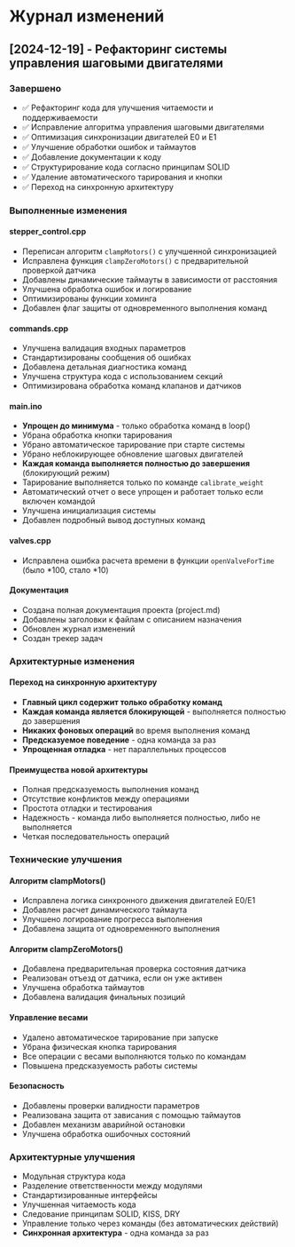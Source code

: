 # Журнал изменений

## [2024-12-19] - Рефакторинг системы управления шаговыми двигателями

### Завершено
- ✅ Рефакторинг кода для улучшения читаемости и поддерживаемости
- ✅ Исправление алгоритма управления шаговыми двигателями
- ✅ Оптимизация синхронизации двигателей E0 и E1
- ✅ Улучшение обработки ошибок и таймаутов
- ✅ Добавление документации к коду
- ✅ Структурирование кода согласно принципам SOLID
- ✅ Удаление автоматического тарирования и кнопки
- ✅ Переход на синхронную архитектуру

### Выполненные изменения

#### stepper_control.cpp
- Переписан алгоритм `clampMotors()` с улучшенной синхронизацией
- Исправлена функция `clampZeroMotors()` с предварительной проверкой датчика
- Добавлены динамические таймауты в зависимости от расстояния
- Улучшена обработка ошибок и логирование
- Оптимизированы функции хоминга
- Добавлен флаг защиты от одновременного выполнения команд

#### commands.cpp
- Улучшена валидация входных параметров
- Стандартизированы сообщения об ошибках
- Добавлена детальная диагностика команд
- Улучшена структура кода с использованием секций
- Оптимизирована обработка команд клапанов и датчиков

#### main.ino
- **Упрощен до минимума** - только обработка команд в loop()
- Убрана обработка кнопки тарирования
- Убрано автоматическое тарирование при старте системы
- Убрано неблокирующее обновление шаговых двигателей
- **Каждая команда выполняется полностью до завершения** (блокирующий режим)
- Тарирование выполняется только по команде `calibrate_weight`
- Автоматический отчет о весе упрощен и работает только если включен командой
- Улучшена инициализация системы
- Добавлен подробный вывод доступных команд

#### valves.cpp
- Исправлена ошибка расчета времени в функции `openValveForTime` (было *100, стало *10)

#### Документация
- Создана полная документация проекта (project.md)
- Добавлены заголовки к файлам с описанием назначения
- Обновлен журнал изменений
- Создан трекер задач

### Архитектурные изменения

#### Переход на синхронную архитектуру
- **Главный цикл содержит только обработку команд**
- **Каждая команда является блокирующей** - выполняется полностью до завершения
- **Никаких фоновых операций** во время выполнения команд
- **Предсказуемое поведение** - одна команда за раз
- **Упрощенная отладка** - нет параллельных процессов

#### Преимущества новой архитектуры
- Полная предсказуемость выполнения команд
- Отсутствие конфликтов между операциями
- Простота отладки и тестирования
- Надежность - команда либо выполняется полностью, либо не выполняется
- Четкая последовательность операций

### Технические улучшения

#### Алгоритм clampMotors()
- Исправлена логика синхронного движения двигателей E0/E1
- Добавлен расчет динамического таймаута
- Улучшено логирование прогресса выполнения
- Добавлена защита от одновременного выполнения

#### Алгоритм clampZeroMotors()
- Добавлена предварительная проверка состояния датчика
- Реализован отъезд от датчика, если он уже активен
- Улучшена обработка таймаутов
- Добавлена валидация финальных позиций

#### Управление весами
- Удалено автоматическое тарирование при запуске
- Убрана физическая кнопка тарирования
- Все операции с весами выполняются только по командам
- Повышена предсказуемость работы системы

#### Безопасность
- Добавлены проверки валидности параметров
- Реализована защита от зависания с помощью таймаутов
- Добавлен механизм аварийной остановки
- Улучшена обработка ошибочных состояний

### Архитектурные улучшения
- Модульная структура кода
- Разделение ответственности между модулями
- Стандартизированные интерфейсы
- Улучшенная читаемость кода
- Следование принципам SOLID, KISS, DRY
- Управление только через команды (без автоматических действий)
- **Синхронная архитектура** - одна команда за раз 